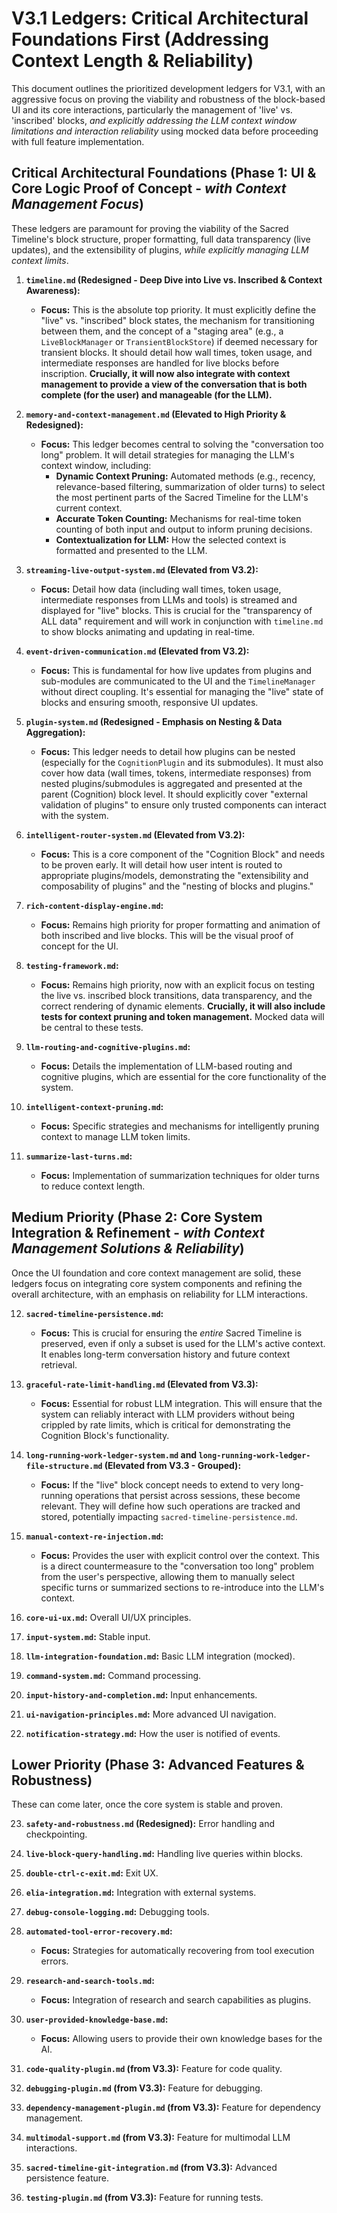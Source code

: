 # V3.1 Ledgers: Critical Architectural Foundations First (Addressing Context Length & Reliability)

This document outlines the prioritized development ledgers for V3.1, with an aggressive focus on proving the viability and robustness of the block-based UI and its core interactions, particularly the management of 'live' vs. 'inscribed' blocks, *and explicitly addressing the LLM context window limitations and interaction reliability* using mocked data before proceeding with full feature implementation.

## Critical Architectural Foundations (Phase 1: UI & Core Logic Proof of Concept - *with Context Management Focus*)

These ledgers are paramount for proving the viability of the Sacred Timeline's block structure, proper formatting, full data transparency (live updates), and the extensibility of plugins, *while explicitly managing LLM context limits*.

1.  **`timeline.md` (Redesigned - Deep Dive into Live vs. Inscribed & Context Awareness):**
    *   **Focus:** This is the absolute top priority. It must explicitly define the "live" vs. "inscribed" block states, the mechanism for transitioning between them, and the concept of a "staging area" (e.g., a `LiveBlockManager` or `TransientBlockStore`) if deemed necessary for transient blocks. It should detail how wall times, token usage, and intermediate responses are handled for live blocks before inscription. **Crucially, it will now also integrate with context management to provide a view of the conversation that is both complete (for the user) and manageable (for the LLM).**

2.  **`memory-and-context-management.md` (Elevated to High Priority & Redesigned):**
    *   **Focus:** This ledger becomes central to solving the "conversation too long" problem. It will detail strategies for managing the LLM's context window, including:
        *   **Dynamic Context Pruning:** Automated methods (e.g., recency, relevance-based filtering, summarization of older turns) to select the most pertinent parts of the Sacred Timeline for the LLM's current context.
        *   **Accurate Token Counting:** Mechanisms for real-time token counting of both input and output to inform pruning decisions.
        *   **Contextualization for LLM:** How the selected context is formatted and presented to the LLM.

3.  **`streaming-live-output-system.md` (Elevated from V3.2):**
    *   **Focus:** Detail how data (including wall times, token usage, intermediate responses from LLMs and tools) is streamed and displayed for "live" blocks. This is crucial for the "transparency of ALL data" requirement and will work in conjunction with `timeline.md` to show blocks animating and updating in real-time.

4.  **`event-driven-communication.md` (Elevated from V3.2):**
    *   **Focus:** This is fundamental for how live updates from plugins and sub-modules are communicated to the UI and the `TimelineManager` without direct coupling. It's essential for managing the "live" state of blocks and ensuring smooth, responsive UI updates.

5.  **`plugin-system.md` (Redesigned - Emphasis on Nesting & Data Aggregation):**
    *   **Focus:** This ledger needs to detail how plugins can be nested (especially for the `CognitionPlugin` and its submodules). It must also cover how data (wall times, tokens, intermediate responses) from nested plugins/submodules is aggregated and presented at the parent (Cognition) block level. It should explicitly cover "external validation of plugins" to ensure only trusted components can interact with the system.

6.  **`intelligent-router-system.md` (Elevated from V3.2):**
    *   **Focus:** This is a core component of the "Cognition Block" and needs to be proven early. It will detail how user intent is routed to appropriate plugins/models, demonstrating the "extensibility and composability of plugins" and the "nesting of blocks and plugins."

7.  **`rich-content-display-engine.md`:**
    *   **Focus:** Remains high priority for proper formatting and animation of both inscribed and live blocks. This will be the visual proof of concept for the UI.

8.  **`testing-framework.md`:**
    *   **Focus:** Remains high priority, now with an explicit focus on testing the live vs. inscribed block transitions, data transparency, and the correct rendering of dynamic elements. **Crucially, it will also include tests for context pruning and token management.** Mocked data will be central to these tests.

9.  **`llm-routing-and-cognitive-plugins.md`:**
    *   **Focus:** Details the implementation of LLM-based routing and cognitive plugins, which are essential for the core functionality of the system.

10. **`intelligent-context-pruning.md`:**
    *   **Focus:** Specific strategies and mechanisms for intelligently pruning context to manage LLM token limits.

11. **`summarize-last-turns.md`:**
    *   **Focus:** Implementation of summarization techniques for older turns to reduce context length.

## Medium Priority (Phase 2: Core System Integration & Refinement - *with Context Management Solutions & Reliability*)

Once the UI foundation and core context management are solid, these ledgers focus on integrating core system components and refining the overall architecture, with an emphasis on reliability for LLM interactions.

12. **`sacred-timeline-persistence.md`:**
    *   **Focus:** This is crucial for ensuring the *entire* Sacred Timeline is preserved, even if only a subset is used for the LLM's active context. It enables long-term conversation history and future context retrieval.

13. **`graceful-rate-limit-handling.md` (Elevated from V3.3):**
    *   **Focus:** Essential for robust LLM integration. This will ensure that the system can reliably interact with LLM providers without being crippled by rate limits, which is critical for demonstrating the Cognition Block's functionality.

14. **`long-running-work-ledger-system.md` and `long-running-work-ledger-file-structure.md` (Elevated from V3.3 - Grouped):**
    *   **Focus:** If the "live" block concept needs to extend to very long-running operations that persist across sessions, these become relevant. They will define how such operations are tracked and stored, potentially impacting `sacred-timeline-persistence.md`.

15. **`manual-context-re-injection.md`:**
    *   **Focus:** Provides the user with explicit control over the context. This is a direct countermeasure to the "conversation too long" problem from the user's perspective, allowing them to manually select specific turns or summarized sections to re-introduce into the LLM's context.

16. **`core-ui-ux.md`:** Overall UI/UX principles.
17. **`input-system.md`:** Stable input.
18. **`llm-integration-foundation.md`:** Basic LLM integration (mocked).
19. **`command-system.md`:** Command processing.
20. **`input-history-and-completion.md`:** Input enhancements.
21. **`ui-navigation-principles.md`:** More advanced UI navigation.
22. **`notification-strategy.md`:** How the user is notified of events.

## Lower Priority (Phase 3: Advanced Features & Robustness)

These can come later, once the core system is stable and proven.

23. **`safety-and-robustness.md` (Redesigned):** Error handling and checkpointing.
24. **`live-block-query-handling.md`:** Handling live queries within blocks.
25. **`double-ctrl-c-exit.md`:** Exit UX.
26. **`elia-integration.md`:** Integration with external systems.
27. **`debug-console-logging.md`:** Debugging tools.
28. **`automated-tool-error-recovery.md`:**
    *   **Focus:** Strategies for automatically recovering from tool execution errors.

29. **`research-and-search-tools.md`:**
    *   **Focus:** Integration of research and search capabilities as plugins.

30. **`user-provided-knowledge-base.md`:**
    *   **Focus:** Allowing users to provide their own knowledge bases for the AI.

31. **`code-quality-plugin.md` (from V3.3):** Feature for code quality.
32. **`debugging-plugin.md` (from V3.3):** Feature for debugging.
33. **`dependency-management-plugin.md` (from V3.3):** Feature for dependency management.
34. **`multimodal-support.md` (from V3.3):** Feature for multimodal LLM interactions.
35. **`sacred-timeline-git-integration.md` (from V3.3):** Advanced persistence feature.
36. **`testing-plugin.md` (from V3.3):** Feature for running tests.